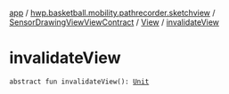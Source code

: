 [app](../../../index.md) / [hwp.basketball.mobility.pathrecorder.sketchview](../../index.md) / [SensorDrawingViewViewContract](../index.md) / [View](index.md) / [invalidateView](.)

# invalidateView

`abstract fun invalidateView(): `[`Unit`](https://kotlinlang.org/api/latest/jvm/stdlib/kotlin/-unit/index.html)
